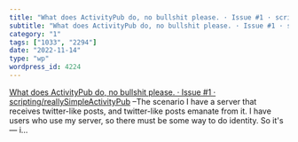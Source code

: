 ```yaml
---
title: "What does ActivityPub do, no bullshit please. · Issue #1 · scripting/reallySimpleActivityPub"
subtitle: "What does ActivityPub do, no bullshit please. · Issue #1 · scripting/reallySimpleActivityPub"
category: "1"
tags: ["1033", "2294"]
date: "2022-11-14"
type: "wp"
wordpress_id: 4224
---
```

[ What does ActivityPub do, no bullshit please. · Issue #1 · scripting/reallySimpleActivityPub]( https://github.com/scripting/reallySimpleActivityPub/issues/1#issuecomment-1312804613) –The scenario I have a server that receives twitter-like posts, and twitter-like posts emanate from it. I have users who use my server, so there must be some way to do identity. So it&#39;s — i…